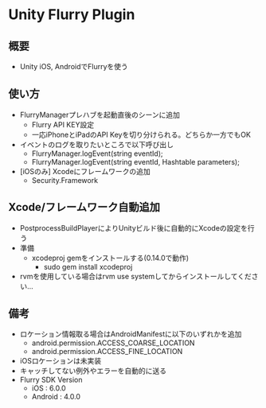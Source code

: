 Unity Flurry Plugin
===============

概要
-----
 * Unity iOS, AndroidでFlurryを使う 

使い方
--------
 * FlurryManagerプレハブを起動直後のシーンに追加
   * Flurry API KEY設定
   * 一応iPhoneとiPadのAPI Keyを切り分けられる。どちらか一方でもOK
 * イベントのログを取りたいところで以下呼び出し
   * FlurryManager.logEvent(string eventId);
   * FlurryManager.logEvent(string eventId, Hashtable parameters);
 * [iOSのみ] Xcodeにフレームワークの追加
   * Security.Framework

Xcode/フレームワーク自動追加
----------------
 * PostprocessBuildPlayerによりUnityビルド後に自動的にXcodeの設定を行う
 * 準備
   * xcodeproj gemをインストールする(0.14.0で動作)
     * sudo gem install xcodeproj
 * rvmを使用している場合はrvm use systemしてからインストールしてください...
   
備考
--------
 * ロケーション情報取る場合はAndroidManifestに以下のいずれかを追加
   * android.permission.ACCESS_COARSE_LOCATION
   * android.permission.ACCESS_FINE_LOCATION
 * iOSロケーションは未実装
 * キャッチしてない例外やエラーを自動的に送る
 * Flurry SDK Version 
    * iOS : 6.0.0
    * Android : 4.0.0
 
